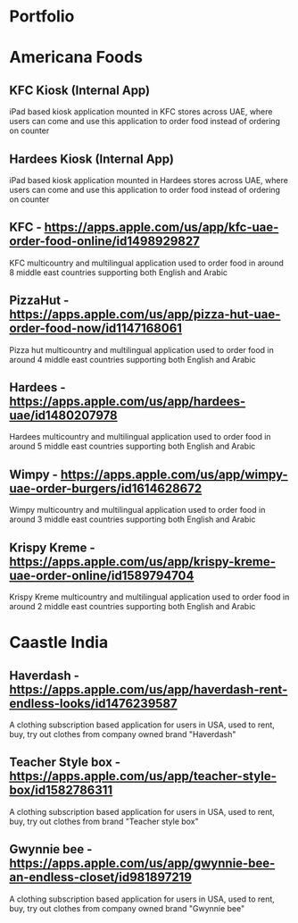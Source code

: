 # Portfolio

# Americana Foods

## KFC Kiosk (Internal App)

iPad based kiosk application mounted in KFC stores across UAE, where users can come and use this application to order food instead of ordering on counter

## Hardees Kiosk (Internal App)

iPad based kiosk application mounted in Hardees stores across UAE, where users can come and use this application to order food instead of ordering on counter

## KFC - https://apps.apple.com/us/app/kfc-uae-order-food-online/id1498929827

KFC multicountry and multilingual application used to order food in around 8 middle east countries supporting both English and Arabic

## PizzaHut - https://apps.apple.com/us/app/pizza-hut-uae-order-food-now/id1147168061

Pizza hut multicountry and multilingual application used to order food in around 4 middle east countries supporting both English and Arabic

## Hardees - https://apps.apple.com/us/app/hardees-uae/id1480207978

Hardees multicountry and multilingual application used to order food in around 5 middle east countries supporting both English and Arabic

## Wimpy - https://apps.apple.com/us/app/wimpy-uae-order-burgers/id1614628672

Wimpy multicountry and multilingual application used to order food in around 3 middle east countries supporting both English and Arabic

## Krispy Kreme - https://apps.apple.com/us/app/krispy-kreme-uae-order-online/id1589794704

Krispy Kreme multicountry and multilingual application used to order food in around 2 middle east countries supporting both English and Arabic

# Caastle India

## Haverdash - https://apps.apple.com/us/app/haverdash-rent-endless-looks/id1476239587

A clothing subscription based application for users in USA, used to rent, buy, try out clothes from company owned brand "Haverdash"

## Teacher Style box - https://apps.apple.com/us/app/teacher-style-box/id1582786311

A clothing subscription based application for users in USA, used to rent, buy, try out clothes from brand "Teacher style box"

## Gwynnie bee - https://apps.apple.com/us/app/gwynnie-bee-an-endless-closet/id981897219

A clothing subscription based application for users in USA, used to rent, buy, try out clothes from company owned brand "Gwynnie bee"
